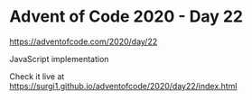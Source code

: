# Advent of Code 2020 - Day 22

https://adventofcode.com/2020/day/22

JavaScript implementation

Check it live at https://surgi1.github.io/adventofcode/2020/day22/index.html